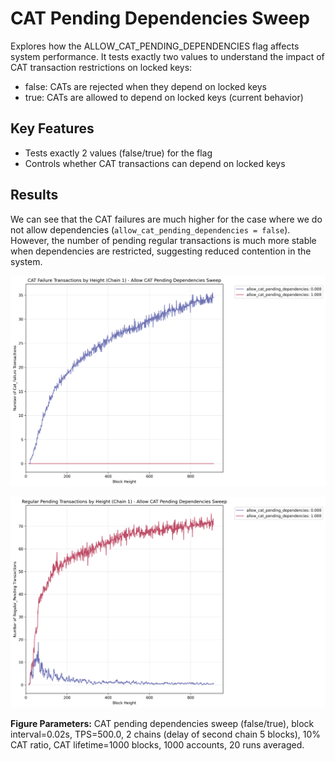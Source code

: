# CAT Pending Dependencies Sweep

Explores how the ALLOW_CAT_PENDING_DEPENDENCIES flag affects system performance.
It tests exactly two values to understand the impact of CAT transaction restrictions on locked keys:

- false: CATs are rejected when they depend on locked keys
- true: CATs are allowed to depend on locked keys (current behavior)

## Key Features

- Tests exactly 2 values (false/true) for the flag
- Controls whether CAT transactions can depend on locked keys

## Results

We can see that the CAT failures are much higher for the case where we do not allow dependencies (`allow_cat_pending_dependencies = false`). However, the number of pending regular transactions is much more stable when dependencies are restricted, suggesting reduced contention in the system.

![Failed CATs](./tx_failure_cat.png)

![Pending Regular Transactions](./tx_pending_regular.png)

**Figure Parameters:** CAT pending dependencies sweep (false/true), block interval=0.02s, TPS=500.0, 2 chains (delay of second chain 5 blocks), 10% CAT ratio, CAT lifetime=1000 blocks, 1000 accounts, 20 runs averaged.
